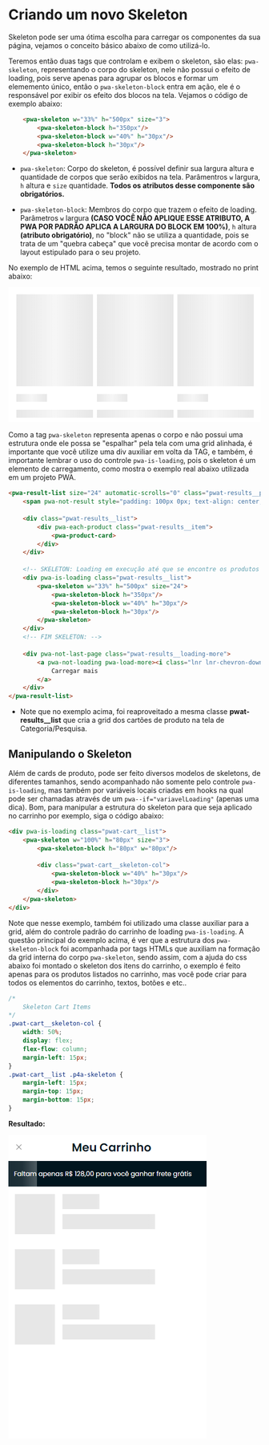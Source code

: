 # Criando um novo Skeleton

Skeleton pode ser uma ótima escolha para carregar os componentes da sua página, vejamos o conceito básico abaixo de como utilizá-lo.

Teremos então duas tags que controlam e exibem o skeleton, são elas: `pwa-skeleton`, representando o corpo do skeleton, nele não possui o efeito de loading, pois serve apenas para agrupar os blocos e formar um elememento único, então o `pwa-skeleton-block` entra em ação, ele é o responsável por exibir os efeito dos blocos na tela. Vejamos o código de exemplo abaixo:

```html
    <pwa-skeleton w="33%" h="500px" size="3">
        <pwa-skeleton-block h="350px"/>
        <pwa-skeleton-block w="40%" h="30px"/>
        <pwa-skeleton-block h="30px"/>
    </pwa-skeleton>
```

- `pwa-skeleton`: Corpo do skeleton, é possível definir sua largura altura e quantidade de corpos que serão exibidos na tela. Parâmentros `w` largura, `h` altura e `size` quantidade. <strong>Todos os atributos desse componente são obrigatórios.</strong>

- `pwa-skeleton-block`: Membros do corpo que trazem o efeito de loading. Parâmetros `w` largura <strong>(CASO VOCÊ NÃO APLIQUE ESSE ATRIBUTO, A PWA POR PADRÃO APLICA A LARGURA DO BLOCK EM 100%)</strong>, `h` altura <strong>(atributo obrigatório)</strong>, no "block" não se utiliza a quantidade, pois se trata de um "quebra cabeça" que você precisa montar de acordo com o layout estipulado para o seu projeto.

No exemplo de HTML acima, temos o seguinte resultado, mostrado no print abaixo:

![Skeleton Resultado](./skeleton.png)

Como a tag `pwa-skeleton` representa apenas o corpo e não possui uma estrutura onde ele possa se "espalhar" pela tela com uma grid alinhada, é importante que você utilize uma div auxiliar em volta da TAG, e também, é importante lembrar o uso do controle `pwa-is-loading`, pois o skeleton é um elemento de carregamento, como mostra o exemplo real abaixo utilizada em um projeto PWA.

```html
<pwa-result-list size="24" automatic-scrolls="0" class="pwat-results__products">
    <span pwa-not-result style="padding: 100px 0px; text-align: center; width: 100%">Sem resultados para mostrar</span>

    <div class="pwat-results__list">
        <div pwa-each-product class="pwat-results__item">
            <pwa-product-card>
        </div>
    </div>

    <!-- SKELETON: Loading em execução até que se encontre os produtos -->
    <div pwa-is-loading class="pwat-results__list">
        <pwa-skeleton w="33%" h="500px" size="24">
            <pwa-skeleton-block h="350px"/>
            <pwa-skeleton-block w="40%" h="30px"/>
            <pwa-skeleton-block h="30px"/>
        </pwa-skeleton>
    </div>
    <!-- FIM SKELETON: -->

    <div pwa-not-last-page class="pwat-results__loading-more">
        <a pwa-not-loading pwa-load-more><i class="lnr lnr-chevron-down"></i>
            Carregar mais
        </a>
    </div>
</pwa-result-list>
```

- Note que no exemplo acima, foi reaproveitado a mesma classe <strong>pwat-results__list</strong> que cria a grid dos cartões de produto na tela de Categoria/Pesquisa.

## Manipulando o Skeleton

Além de cards de produto, pode ser feito diversos modelos de skeletons, de diferentes tamanhos, sendo acompanhado não somente pelo controle `pwa-is-loading`, mas também por variáveis locais criadas em hooks na qual pode ser chamadas através de um `pwa--if="variavelLoading"` (apenas uma dica). Bom, para manipular a estrutura do skeleton para que seja aplicado no carrinho por exemplo, siga o código abaixo:

```html
<div pwa-is-loading class="pwat-cart__list">
    <pwa-skeleton w="100%" h="80px" size="3">
        <pwa-skeleton-block h="80px" w="80px"/>
        
        <div class="pwat-cart__skeleton-col">
            <pwa-skeleton-block w="40%" h="30px"/>
            <pwa-skeleton-block h="30px"/>
        </div>
    </pwa-skeleton>
</div>
```

Note que nesse exemplo, também foi utilizado uma classe auxiliar para a grid, além do controle padrão do carrinho de loading `pwa-is-loading`. A questão principal do exemplo acima, é ver que a estrutura dos `pwa-skeleton-block` foi acompanhada por tags HTMLs que auxiliam na formação da grid interna do corpo `pwa-skeleton`, sendo assim, com a ajuda do css abaixo foi montado o skeleton dos itens do carrinho, o exemplo é feito apenas para os produtos listados no carrinho, mas você pode criar para todos os elementos do carrinho, textos, botões e etc..

```css
/*
    Skeleton Cart Items
*/
.pwat-cart__skeleton-col {
    width: 50%;
    display: flex;
    flex-flow: column;
    margin-left: 15px;
}
.pwat-cart__list .p4a-skeleton {
    margin-left: 15px;
    margin-top: 15px;
    margin-bottom: 15px;
}
```

<strong>Resultado:</strong>

![Skeleton Resultado](./skeleton-cart.png)
